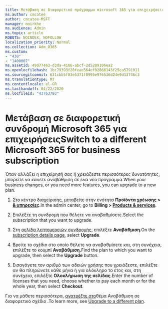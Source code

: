 ```yaml
---
title: Μετάβαση σε διαφορετικό πρόγραμμα microsoft 365 για επιχειρήσεις
ms.author: cmcatee
author: cmcatee-MSFT
manager: mnirkhe
ms.audience: Admin
ms.topic: article
ROBOTS: NOINDEX, NOFOLLOW
localization_priority: Normal
ms.collection: Adm_O365
ms.custom:
- "438"
- "1400007"
ms.assetid: 49d77463-d3da-4106-abcf-2d5209106ea2
ms.openlocfilehash: 1bc79393f28feae564ef02866143f25ca5791011
ms.sourcegitcommit: 631cbb5f03e5371f0995e976536d24e9d13746c3
ms.translationtype: MT
ms.contentlocale: el-GR
ms.lasthandoff: 04/22/2020
ms.locfileid: "43763793"
---
```

# <a name="switch-to-a-different-microsoft-365-for-business-subscription"></a><span data-ttu-id="738e2-102">Μετάβαση σε διαφορετική συνδρομή Microsoft 365 για επιχειρήσεις</span><span class="sxs-lookup"><span data-stu-id="738e2-102">Switch to a different Microsoft 365 for business subscription</span></span>

<span data-ttu-id="738e2-103">Όταν αλλάξει η επιχείρησή σας ή χρειάζεστε περισσότερες δυνατότητες, μπορείτε να κάνετε αναβάθμιση σε ένα νέο πρόγραμμα.</span><span class="sxs-lookup"><span data-stu-id="738e2-103">When your business changes, or you need more features, you can upgrade to a new plan.</span></span>
  
1. <span data-ttu-id="738e2-104">Στο κέντρο διαχείρισης, μεταβείτε στην ενότητα **Προϊόντα χρέωσης \> [& υπηρεσίες](https://go.microsoft.com/fwlink/p/?linkid=842054)**.</span><span class="sxs-lookup"><span data-stu-id="738e2-104">In the admin center, go to **Billing \> [Products & services](https://go.microsoft.com/fwlink/p/?linkid=842054)**.</span></span>

2. <span data-ttu-id="738e2-105">Επιλέξτε τη συνδρομή που θέλετε να αναβαθμίσετε.</span><span class="sxs-lookup"><span data-stu-id="738e2-105">Select the subscription that you want to upgrade.</span></span>

3. <span data-ttu-id="738e2-106">Στη [σελίδα λεπτομερειών συνδρομής](https://admin.microsoft.com/AdminPortal/Home#/subscriptions/webdirect%252F0dbaa202-d590-4529-98c2-a5e2ebaac702), επιλέξτε **Αναβάθμιση**.</span><span class="sxs-lookup"><span data-stu-id="738e2-106">On the [subscription details page](https://admin.microsoft.com/AdminPortal/Home#/subscriptions/webdirect%252F0dbaa202-d590-4529-98c2-a5e2ebaac702), select **Upgrade**.</span></span>

4. <span data-ttu-id="738e2-107">Βρείτε το σχέδιο στο οποίο θέλετε να αναβαθμίσετε και, στη συνέχεια, επιλέξτε το κουμπί **Αναβάθμιση.**</span><span class="sxs-lookup"><span data-stu-id="738e2-107">Find the plan to which you want to upgrade, then select the **Upgrade** button.</span></span>

5. <span data-ttu-id="738e2-108">Εισαγάγετε τον αριθμό των αδειών χρήσης που χρειάζεστε, επιλέξτε αν θα πληρώνετε κάθε μήνα ή για ολόκληρο το έτος και, στη συνέχεια, επιλέξτε **Ολοκλήρωση της σελίδας**.</span><span class="sxs-lookup"><span data-stu-id="738e2-108">Enter the number of licenses that you need, choose whether to pay each month or for the whole year, then select **Checkout**.</span></span>

<span data-ttu-id="738e2-109">Για να μάθετε περισσότερα, [ανατρέξτε στο](https://docs.microsoft.com/office365/admin/subscriptions-and-billing/upgrade-to-different-plan)θέμα Αναβάθμιση σε διαφορετικό σχέδιο .</span><span class="sxs-lookup"><span data-stu-id="738e2-109">To learn more, see [Upgrade to a different plan](https://docs.microsoft.com/office365/admin/subscriptions-and-billing/upgrade-to-different-plan).</span></span>
